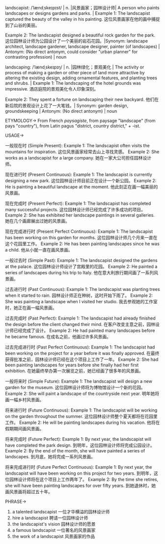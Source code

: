 landscapist: /ˈlændˌskeɪpɪst/ | n. |风景画家；园林设计师| A person who paints landscapes or designs gardens and parks. |  Example 1: The landscapist captured the beauty of the valley in his painting.  这位风景画家在他的画中捕捉到了山谷的美丽。

Example 2: The landscapist designed a beautiful rock garden for the park.  这位园林设计师为公园设计了一个美丽的岩石花园。|Synonym: landscape architect, landscape gardener, landscape designer, painter (of landscapes) | Antonym:  (No direct antonym, could consider "urban planner" for contrasting profession) | noun

landscaping: /ˈlændˌskeɪpɪŋ/ | n. |园林绿化；景观美化 | The activity or process of making a garden or other piece of land more attractive by altering the existing design, adding ornamental features, and planting trees and shrubs. | Example 1: The landscaping of the hotel grounds was impressive.  酒店庭院的景观美化令人印象深刻。

Example 2:  They spent a fortune on landscaping their new backyard. 他们在新后院的景观设计上花了一大笔钱。| Synonym:  garden design, groundskeeping | Antonym:  (No direct antonym) | noun


ETYMOLOGY->
From French *paysagiste*, from paysage "landscape" (from pays "country"), from Latin pagus "district, country district," + -ist.


USAGE->

一般现在时 (Simple Present):
Example 1: The landscapist often visits the mountains for inspiration.  这位风景画家经常去山上寻找灵感。
Example 2:  She works as a landscapist for a large company. 她在一家大公司担任园林设计师。


现在进行时 (Present Continuous):
Example 1: The landscapist is currently designing a new park.  这位园林设计师目前正在设计一个新公园。
Example 2: He is painting a beautiful landscape at the moment. 他此刻正在画一幅美丽的风景画。


现在完成时 (Present Perfect):
Example 1: The landscapist has completed many successful projects.  这位园林设计师已经完成了许多成功的项目。
Example 2: She has exhibited her landscape paintings in several galleries. 她在几个画廊展出过她的风景画。


现在完成进行时 (Present Perfect Continuous):
Example 1: The landscapist has been working on this garden for months. 这位园林设计师几个月来一直在这个花园里工作。
Example 2:  He has been painting landscapes since he was a child. 他从小就一直在画风景画。


一般过去时 (Simple Past):
Example 1: The landscapist designed the gardens at the palace.  这位园林设计师设计了宫殿里的花园。
Example 2:  He painted a series of landscapes during his trip to Italy. 他在意大利旅行期间画了一系列风景画。


过去进行时 (Past Continuous):
Example 1: The landscapist was planting trees when it started to rain. 园林设计师正在种树，这时开始下雨了。
Example 2: She was painting a landscape when I visited her studio. 我去参观她的工作室时，她正在画一幅风景画。


过去完成时 (Past Perfect):
Example 1: The landscapist had already finished the design before the client changed their mind. 在客户改变主意之前，园林设计师已经完成了设计。
Example 2: He had painted many landscapes before he became famous. 在成名之前，他画过许多风景画。


过去完成进行时 (Past Perfect Continuous):
Example 1: The landscapist had been working on the project for a year before it was finally approved.  在最终获得批准之前，园林设计师已经在这个项目上工作了一年。
Example 2: She had been painting landscapes for years before she finally had her first exhibition. 在她最终举办第一次展览之前，她已经画了很多年的风景画。


一般将来时 (Simple Future):
Example 1: The landscapist will design a new garden for the museum.  这位园林设计师将为博物馆设计一个新的花园。
Example 2: She will paint a landscape of the countryside next year. 明年她将画一幅乡村风景画。


将来进行时 (Future Continuous):
Example 1: The landscapist will be working on the garden throughout the summer.  这位园林设计师整个夏天都将在花园里工作。
Example 2: He will be painting landscapes during his vacation. 他将在假期期间画风景画。


将来完成时 (Future Perfect):
Example 1: By next year, the landscapist will have completed the park design.  到明年，这位园林设计师将完成公园设计。
Example 2:  By the end of the month, she will have painted a series of landscapes. 到月底，她将完成一系列风景画。


将来完成进行时 (Future Perfect Continuous):
Example 1: By next year, the landscapist will have been working on this project for two years. 到明年，这位园林设计师将在这个项目上工作两年了。
Example 2: By the time she retires, she will have been painting landscapes for over fifty years. 到她退休时，她画风景画将超过五十年。



PHRASE->
1. a talented landscapist  一位才华横溢的园林设计师
2. hire a landscapist  聘请一位园林设计师
3. the landscapist's vision  园林设计师的愿景
4. a famous landscapist  一位著名的风景画家
5. the work of a landscapist  风景画家的作品
